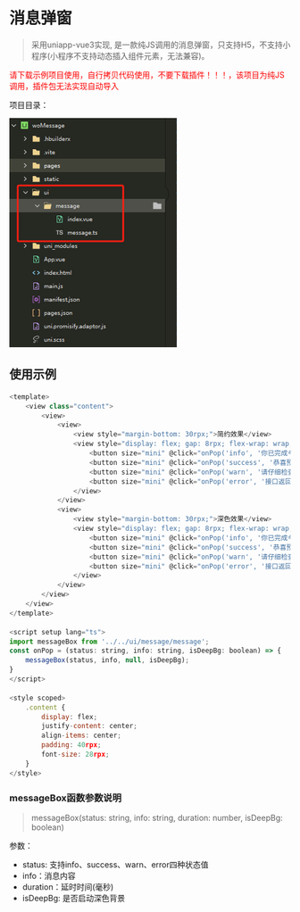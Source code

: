 # 消息弹窗

> 采用uniapp-vue3实现, 是一款纯JS调用的消息弹窗，只支持H5，不支持小程序(小程序不支持动态插入组件元素，无法兼容)。

<font color='red'>请下载示例项目使用，自行拷贝代码使用，不要下载插件！！！，该项目为纯JS调用，插件包无法实现自动导入</font>

项目目录：

![image-20240326174719742](readme.assets/image-20240326174719742.png)

## 使用示例

~~~js
<template>
	<view class="content">
		<view>
			<view>
				<view style="margin-bottom: 30rpx;">简约效果</view>
				<view style="display: flex; gap: 8rpx; flex-wrap: wrap;">
					<button size="mini" @click="onPop('info', '你已完成今日打卡', false)">普通态</button>
					<button size="mini" @click="onPop('success', '恭喜预约成功', false)">成功态</button>
					<button size="mini" @click="onPop('warn', '请仔细检查内容', false)">警告态</button>
					<button size="mini" @click="onPop('error', '接口返回错误', false)">错误态</button>
				</view>
			</view>
			<view>
				<view style="margin-bottom: 30rpx;">深色效果</view>
				<view style="display: flex; gap: 8rpx; flex-wrap: wrap;">
					<button size="mini" @click="onPop('info', '你已完成今日打卡', true)">普通态</button>
					<button size="mini" @click="onPop('success', '恭喜预约成功', true)">成功态</button>
					<button size="mini" @click="onPop('warn', '请仔细检查内容', true)">警告态</button>
					<button size="mini" @click="onPop('error', '接口返回错误', true)">错误态</button>
				</view>
			</view>
		</view>
	</view>
</template>

<script setup lang="ts">
import messageBox from '../../ui/message/message';
const onPop = (status: string, info: string, isDeepBg: boolean) => {
	messageBox(status, info, null, isDeepBg);
}
</script>

<style scoped>
	.content {
		display: flex;
		justify-content: center;
		align-items: center;
		padding: 40rpx;
		font-size: 28rpx;
	}
</style>

~~~

### messageBox函数参数说明

> messageBox(status: string, info: string, duration: number,  isDeepBg: boolean)

参数：

+ status: 支持info、success、warn、error四种状态值
+ info：消息内容
+ duration：延时时间(毫秒)
+ isDeepBg: 是否启动深色背景